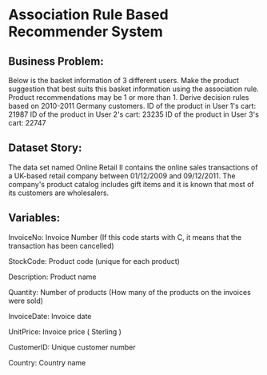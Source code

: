 # Association Rule Based Recommender System

## Business Problem:
Below is the basket information of 3 different users. Make the product suggestion that best suits this basket information using the association rule. 
Product recommendations may be 1 or more than 1. Derive decision rules based on 2010-2011 Germany customers.
ID of the product in User 1's cart: 21987
ID of the product in User 2's cart: 23235
ID of the product in User 3's cart: 22747

## Dataset Story:
The data set named Online Retail II contains the online sales transactions of a UK-based retail company between 01/12/2009 and 09/12/2011. 
The company's product catalog includes gift items and it is known that most of its customers are wholesalers.

## Variables:
InvoiceNo: Invoice Number (If this code starts with C, it means that the transaction has been cancelled)

StockCode:  Product code (unique for each product)

Description:  Product name

Quantity:  Number of products (How many of the products on the invoices were sold)

InvoiceDate:  Invoice date

UnitPrice:  Invoice price ( Sterling )

CustomerID:  Unique customer number

Country:  Country name
